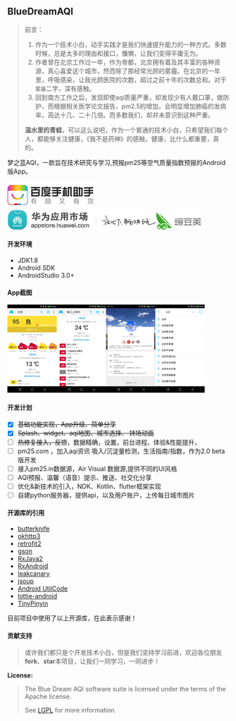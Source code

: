 ## BlueDreamAQI

> 前言：
>
> 1. 作为一个技术小白，动手实践才是我们快速提升能力的一种方式。多数时候，总是太多的理由和接口，慵懒，让我们变得平庸无为。
> 2. 作者曾在北京工作过一年，作为帝都，北京拥有着及其丰富的各种资源，真心喜爱这个城市，然而除了那经常光顾的雾霾。在北京的一年里，呼吸感染，让我光顾医院的次数，超过之前十年的次数总和。对于`雾霾`二字，深有感触。
> 3. 回到南方工作之后，发现即使aqi质量严重，却发现少有人戴口罩，做防护，而根据相关医学论文报告，pm2.5的增加，会明显增加肺癌的发病率，高达十几、二十几倍。而多数我们，却并未意识到这种严重。
>
> **温水里的青蛙**，可以这么说吧，作为一个普通的技术小白，只希望我们每个人，都能够关注健康，《我不是药神》的感触，健康，比什么都重要，真的。

梦之蓝AQI，一款旨在技术研究与学习,预报pm25等空气质量指数预报的Android版App。

[![get form baiduAppStore](./images/baiduAppStore.png)](http://shouji.baidu.com/software/23722654.html)[![get from HuaweiAppStore](./images/huawei_appstore.png)](http://app.hicloud.com/app/C100221047)[![get from HuaweiAppStore](./images/wandoujia.png)](http://www.wandoujia.com/apps-in.zhiwei.aqi)

#### 开发环境

- JDK1.8
- Android SDK
- AndroidStudio 3.0+

#### App截图

![北京AQI图1](/images/img_aqi_beijing.png)![北京AQI图2](./images/img_aqi_nearby.png)![关于开发者](./images/img_aqi_about.png)![搜索界面](./images/img_search_city.png)

#### 开发计划

- [x] ~~基础功能实现，App升级、简单分享~~
- [x] ~~Splash、widget、aqi地图、城市选择、 转场动画~~
- [ ] ~~热修复接入，反馈~~，数据精确，设置，前台进程、体验&性能提升，
- [ ]  pm25.com ，加入aqi资讯 吸入/沉淀量检测，生活指南/指数，作为2.0 beta版开发
- [ ] 接入pm25.in数据源，Air Visual 数据源,提供不同的UI风格
- [ ] AQI预报、温馨（语音）提示、推送、社交化分享
- [ ] 优化&新技术的引入，NDK、Kotlin、flutter框架实现
- [ ] 自建python服务器，提供api，以及用户账户，上传每日城市图片

#### 开源库的引用

-  [butterknife](https://github.com/JakeWharton/butterknife)
- [okhttp3](https://github.com/square/okhttp)
- [retrofit2](https://github.com/square/retrofit)
- [gson](https://github.com/google/gson)
- [RxJava2](https://github.com/ReactiveX/RxJava)
- [RxAndroid](https://github.com/ReactiveX/RxAndroid)
- [leakcanary](https://github.com/square/leakcanary)
- [jsoup](https://github.com/jhy/jsoup)
- [Android UtilCode](https://github.com/Blankj/AndroidUtilCode)
- [lottie-android](https://github.com/airbnb/lottie-android)
- [TinyPinyin](https://github.com/promeG/TinyPinyin)

目前项目中使用了以上开源库，在此表示感谢！

#### 贡献支持

> 或许我们都只是个开发技术小白，但是我们坚持学习前进，欢迎各位朋友**fork**、**star**本项目，让我们一同学习，一同进步！

**License:**

> The Blue Dream AQI software suite is licensed under the terms of the Apache license.
>
> See [LGPL](./LICENSE,"开源协议") for more information.

